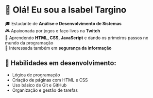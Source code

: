 # 👋 Olá! Eu sou a Isabel Targino

🎓 Estudante de **Análise e Desenvolvimento de Sistemas**  
🎮 Apaixonada por jogos e faço lives na **Twitch**  
🌱 Aprendendo **HTML, CSS, JavaScript** e dando os primeiros passos no mundo da programação  
🔐 Interessada também em **segurança da informação**

## 🧠 Habilidades em desenvolvimento:
- Lógica de programação
- Criação de páginas com HTML e CSS
- Uso básico de Git e GitHub
- Organização e gestão de tarefas